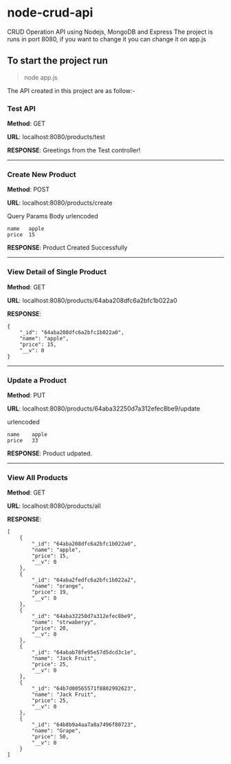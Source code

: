 # node-crud-api
CRUD Operation API using Nodejs, MongoDB and Express
The project is runs in port 8080, if you want to change it you can change it on app.js
## To start the project run 
>node app.js

The API created in this project are as follow:-

### Test API
**Method**: GET

**URL**: localhost:8080/products/test

**RESPONSE**:
Greetings from the Test controller!

-------------------------------------------------------------------------------------------------------------------

### Create New Product
**Method**: POST

**URL**: localhost:8080/products/create

Query Params Body urlencoded
```
name   apple
price  15
```
**RESPONSE**:
Product Created Successfully


-----------------------------------------------------------------------------------------------------------------------
### View Detail of Single Product
**Method**: GET

**URL**: localhost:8080/products/64aba208dfc6a2bfc1b022a0

**RESPONSE**:
```
{
    "_id": "64aba208dfc6a2bfc1b022a0",
    "name": "apple",
    "price": 15,
    "__v": 0
}
```


-----------------------------------------------------------------------------------------------------------------------------
### Update a Product
**Method**: PUT

**URL**: localhost:8080/products/64aba32250d7a312efec8be9/update

urlencoded
```
name    apple
price   33
```
**RESPONSE**:
Product udpated.

---------------------------------------------------------------------------------------------------------------------

### View All Products
**Method**: GET

**URL**: localhost:8080/products/all

**RESPONSE**:
```
[
    {
        "_id": "64aba208dfc6a2bfc1b022a0",
        "name": "apple",
        "price": 15,
        "__v": 0
    },
    {
        "_id": "64aba2fedfc6a2bfc1b022a2",
        "name": "orange",
        "price": 19,
        "__v": 0
    },
    {
        "_id": "64aba32250d7a312efec8be9",
        "name": "strwaberyy",
        "price": 20,
        "__v": 0
    },
    {
        "_id": "64abab78fe95e57d5dcd3c1e",
        "name": "Jack Fruit",
        "price": 25,
        "__v": 0
    },
    {
        "_id": "64b7d00565571f8802992623",
        "name": "Jack Fruit",
        "price": 25,
        "__v": 0
    },
    {
        "_id": "64b8b9a4aa7a8a7496f80723",
        "name": "Grape",
        "price": 50,
        "__v": 0
    }
]

